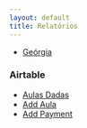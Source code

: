 ```yaml
---
layout: default
title: Relatórios
---
```

<ul>
<!--
	<li>
		<a href="https://docs.google.com/spreadsheets/d/1McZOoYWiaTxXtsBmR5F-4f1_rGeinHcLJsFtYEpM_PU/edit#gid=910208345" target="_blank">Márcia e Solange</a>
	</li>
	<li>
		<a href="https://docs.google.com/spreadsheets/d/1sAYy0yM2oMcWN_pBWUhqbovQhn-r4t_fx9-oWhSHsgc/edit#gid=910208345" target="_blank">Berna</a>
	</li>
	<li>
		Virgínia
		(<a href="https://docs.google.com/document/d/1bim0hy1ofQCqW2TO0t41pZeeVHnv9901LcHXOeXd_Rg/edit#" target="_blank">Texto</a>) 
		(<a href="https://docs.google.com/spreadsheets/d/1SEqeqkaUG6S-gEvekPFNjPmjqcybb3WZCQ2flJsQhqM/edit#gid=910208345" target="_blank">Tabela</a>)
	</li>
	<li>
		<a href="https://docs.google.com/spreadsheets/d/1ftAZEEaOtW9pQl88wNCyV1lK6hpiv4GoFtdgstPt7P0/edit#gid=910208345" target="_blank">Daniele</a>
	</li>
-->
	<li>
		<a href="https://docs.google.com/spreadsheets/d/19K-TQIa5NgIxUfqtcRhvCbK2wRS1LC41v04tDfrnZRU/edit#gid=910208345" target="_blank">Geórgia</a>
	</li>
</ul>
<h3>Airtable</h3>
<ul>
	<li><a href="https://airtable.com/tblqXoI6umuOsQN6X/viwui1P0tLqGTjxDa" target="_blank">Aulas Dadas</a></li>
	<li><a href="https://airtable.com/shrpNFU4TgQC2tKiz" target="_blank">Add Aula</a></li>
	<li><a href="https://airtable.com/shrnzM15j5msZhk1q" target="_blank">Add Payment</a></li>
</ul>